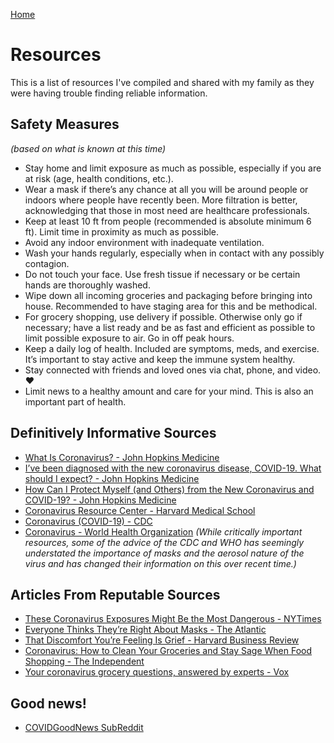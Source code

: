 [Home](README.md)

# Resources

This is a list of resources I've compiled and shared with my family as they were having trouble finding reliable information.

## Safety Measures
*(based on what is known at this time)*

* Stay home and limit exposure as much as possible, especially if you are at risk (age, health conditions, etc.).
* Wear a mask if there’s any chance at all you will be around people or indoors where people have recently been. More filtration is better, acknowledging that those in most need are healthcare professionals.
* Keep at least 10 ft from people (recommended is absolute minimum 6 ft). Limit time in proximity as much as possible.
* Avoid any indoor environment with inadequate ventilation.
* Wash your hands regularly, especially when in contact with any possibly contagion.
* Do not touch your face. Use fresh tissue if necessary or be certain hands are thoroughly washed.
* Wipe down all incoming groceries and packaging before bringing into house. Recommended to have staging area for this and be methodical.
* For grocery shopping, use delivery if possible. Otherwise only go if necessary; have a list ready and be as fast and efficient as possible to limit possible exposure to air. Go in off peak hours.
* Keep a daily log of health. Included are symptoms, meds, and exercise. It’s important to stay active and keep the immune system healthy.
* Stay connected with friends and loved ones via chat, phone, and video. ❤️
* Limit news to a healthy amount and care for your mind. This is also an important part of health.


## Definitively Informative Sources

* [What Is Coronavirus? - John Hopkins Medicine](https://www.hopkinsmedicine.org/health/conditions-and-diseases/coronavirus)
* [I’ve been diagnosed with the new coronavirus disease, COVID-19. What should I expect? - John Hopkins Medicine](https://www.hopkinsmedicine.org/health/conditions-and-diseases/coronavirus/diagnosed-with-covid-19-what-to-expect)
* [How Can I Protect Myself (and Others) from the New Coronavirus and COVID-19? - John Hopkins Medicine](https://www.hopkinsmedicine.org/health/conditions-and-diseases/coronavirus/how-can-i-protect-myself-from-coronavirus)
* [Coronavirus Resource Center - Harvard Medical School](https://www.health.harvard.edu/diseases-and-conditions/coronavirus-resource-center)
* [Coronavirus (COVID-19) - CDC](https://www.cdc.gov/coronavirus/2019-ncov/index.html)
* [Coronavirus - World Health Organization](https://www.who.int/health-topics/coronavirus)
*(While critically important resources, some of the advice of the CDC and WHO has seemingly understated the importance of masks and the aerosol nature of the virus and has changed their information on this over recent time.)*


## Articles From Reputable Sources

* [These Coronavirus Exposures Might Be the Most Dangerous - NYTimes](https://www.nytimes.com/2020/04/01/opinion/coronavirus-viral-dose.html)
* [Everyone Thinks They’re Right About Masks - The Atlantic](https://www.theatlantic.com/health/archive/2020/04/coronavirus-pandemic-airborne-go-outside-masks/609235/)
* [That Discomfort You’re Feeling Is Grief - Harvard Business Review](https://hbr.org/amp/2020/03/that-discomfort-youre-feeling-is-grief)
* [Coronavirus: How to Clean Your Groceries and Stay Sage When Food Shopping - The Independent](https://www.independent.co.uk/life-style/coronavirus-spread-food-shopping-clean-packaging-home-delivery-spread-safe-a9434726.html)
* [Your coronavirus grocery questions, answered by experts - Vox](https://www.vox.com/the-goods/2020/3/30/21199714/grocery-store-delivery-coronavirus-safe-empty)


## Good news!

* [COVIDGoodNews SubReddit](https://www.reddit.com/r/covidgoodnews)

